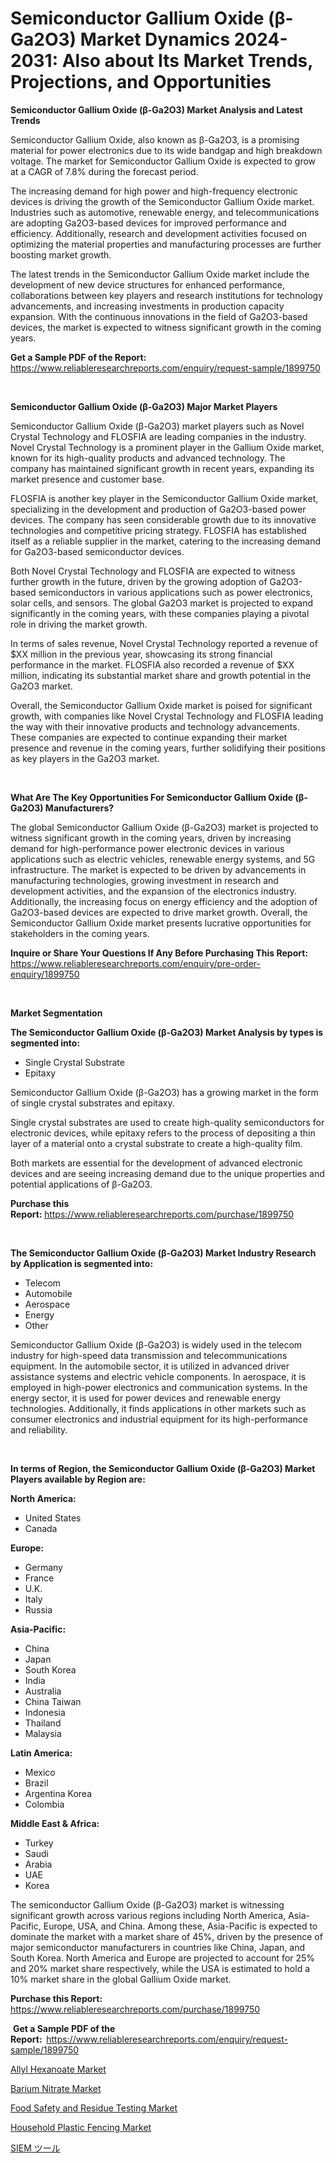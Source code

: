 <p><h1>Semiconductor Gallium Oxide (β-Ga2O3) Market Dynamics 2024-2031: Also about Its Market Trends, Projections, and Opportunities</h1></p><p><strong>Semiconductor Gallium Oxide (β-Ga2O3) Market Analysis and Latest Trends</strong></p>
<p><p>Semiconductor Gallium Oxide, also known as β-Ga2O3, is a promising material for power electronics due to its wide bandgap and high breakdown voltage. The market for Semiconductor Gallium Oxide is expected to grow at a CAGR of 7.8% during the forecast period. </p><p>The increasing demand for high power and high-frequency electronic devices is driving the growth of the Semiconductor Gallium Oxide market. Industries such as automotive, renewable energy, and telecommunications are adopting Ga2O3-based devices for improved performance and efficiency. Additionally, research and development activities focused on optimizing the material properties and manufacturing processes are further boosting market growth.</p><p>The latest trends in the Semiconductor Gallium Oxide market include the development of new device structures for enhanced performance, collaborations between key players and research institutions for technology advancements, and increasing investments in production capacity expansion. With the continuous innovations in the field of Ga2O3-based devices, the market is expected to witness significant growth in the coming years.</p></p>
<p><strong>Get a Sample PDF of the Report:&nbsp;</strong> <a href="https://www.reliableresearchreports.com/enquiry/request-sample/1899750">https://www.reliableresearchreports.com/enquiry/request-sample/1899750</a></p>
<p>&nbsp;</p>
<p><strong>Semiconductor Gallium Oxide (β-Ga2O3) Major Market Players</strong></p>
<p><p>Semiconductor Gallium Oxide (β-Ga2O3) market players such as Novel Crystal Technology and FLOSFIA are leading companies in the industry. Novel Crystal Technology is a prominent player in the Gallium Oxide market, known for its high-quality products and advanced technology. The company has maintained significant growth in recent years, expanding its market presence and customer base.</p><p>FLOSFIA is another key player in the Semiconductor Gallium Oxide market, specializing in the development and production of Ga2O3-based power devices. The company has seen considerable growth due to its innovative technologies and competitive pricing strategy. FLOSFIA has established itself as a reliable supplier in the market, catering to the increasing demand for Ga2O3-based semiconductor devices.</p><p>Both Novel Crystal Technology and FLOSFIA are expected to witness further growth in the future, driven by the growing adoption of Ga2O3-based semiconductors in various applications such as power electronics, solar cells, and sensors. The global Ga2O3 market is projected to expand significantly in the coming years, with these companies playing a pivotal role in driving the market growth.</p><p>In terms of sales revenue, Novel Crystal Technology reported a revenue of $XX million in the previous year, showcasing its strong financial performance in the market. FLOSFIA also recorded a revenue of $XX million, indicating its substantial market share and growth potential in the Ga2O3 market.</p><p>Overall, the Semiconductor Gallium Oxide market is poised for significant growth, with companies like Novel Crystal Technology and FLOSFIA leading the way with their innovative products and technology advancements. These companies are expected to continue expanding their market presence and revenue in the coming years, further solidifying their positions as key players in the Ga2O3 market.</p></p>
<p>&nbsp;</p>
<p><strong>What Are The Key Opportunities For Semiconductor Gallium Oxide (β-Ga2O3) Manufacturers?</strong></p>
<p><p>The global Semiconductor Gallium Oxide (β-Ga2O3) market is projected to witness significant growth in the coming years, driven by increasing demand for high-performance power electronic devices in various applications such as electric vehicles, renewable energy systems, and 5G infrastructure. The market is expected to be driven by advancements in manufacturing technologies, growing investment in research and development activities, and the expansion of the electronics industry. Additionally, the increasing focus on energy efficiency and the adoption of Ga2O3-based devices are expected to drive market growth. Overall, the Semiconductor Gallium Oxide market presents lucrative opportunities for stakeholders in the coming years.</p></p>
<p><strong>Inquire or Share Your Questions If Any Before Purchasing This Report:</strong> <a href="https://www.reliableresearchreports.com/enquiry/pre-order-enquiry/1899750">https://www.reliableresearchreports.com/enquiry/pre-order-enquiry/1899750</a></p>
<p>&nbsp;</p>
<p><strong>Market Segmentation</strong></p>
<p><strong>The Semiconductor Gallium Oxide (β-Ga2O3) Market Analysis by types is segmented into:</strong></p>
<p><ul><li>Single Crystal Substrate</li><li>Epitaxy</li></ul></p>
<p><p>Semiconductor Gallium Oxide (β-Ga2O3) has a growing market in the form of single crystal substrates and epitaxy. </p><p>Single crystal substrates are used to create high-quality semiconductors for electronic devices, while epitaxy refers to the process of depositing a thin layer of a material onto a crystal substrate to create a high-quality film. </p><p>Both markets are essential for the development of advanced electronic devices and are seeing increasing demand due to the unique properties and potential applications of β-Ga2O3.</p></p>
<p><strong>Purchase this Report:&nbsp;</strong><a href="https://www.reliableresearchreports.com/purchase/1899750">https://www.reliableresearchreports.com/purchase/1899750</a></p>
<p>&nbsp;</p>
<p><strong>The Semiconductor Gallium Oxide (β-Ga2O3) Market Industry Research by Application is segmented into:</strong></p>
<p><ul><li>Telecom</li><li>Automobile</li><li>Aerospace</li><li>Energy</li><li>Other</li></ul></p>
<p><p>Semiconductor Gallium Oxide (β-Ga2O3) is widely used in the telecom industry for high-speed data transmission and telecommunications equipment. In the automobile sector, it is utilized in advanced driver assistance systems and electric vehicle components. In aerospace, it is employed in high-power electronics and communication systems. In the energy sector, it is used for power devices and renewable energy technologies. Additionally, it finds applications in other markets such as consumer electronics and industrial equipment for its high-performance and reliability.</p></p>
<p>&nbsp;</p>
<p><strong>In terms of Region, the Semiconductor Gallium Oxide (β-Ga2O3) Market Players available by Region are:</strong></p>
<p>
    <p> <strong> North America: </strong>
        <ul>
            <li>United States</li>
            <li>Canada</li>
        </ul>
        </p> 
    <p> <strong> Europe: </strong>
        <ul>
            <li>Germany</li>
            <li>France</li>
            <li>U.K.</li>
            <li>Italy</li>
            <li>Russia</li>
        </ul>
        </p> 
    <p> <strong> Asia-Pacific: </strong>
        <ul>
            <li>China</li>
            <li>Japan</li>
            <li>South Korea</li>
            <li>India</li>
            <li>Australia</li>
            <li>China Taiwan</li>
            <li>Indonesia</li>
            <li>Thailand</li>
            <li>Malaysia</li>
        </ul>
        </p> 
    <p> <strong> Latin America: </strong>
        <ul>
            <li>Mexico</li>
            <li>Brazil</li>
            <li>Argentina Korea</li>
            <li>Colombia</li>
        </ul>
        </p> 
    <p> <strong> Middle East & Africa: </strong>
        <ul>
            <li>Turkey</li>
            <li>Saudi</li>
            <li>Arabia</li>
            <li>UAE</li>
            <li>Korea</li>
        </ul>
    </p>
    </p>
<p><p>The semiconductor Gallium Oxide (β-Ga2O3) market is witnessing significant growth across various regions including North America, Asia-Pacific, Europe, USA, and China. Among these, Asia-Pacific is expected to dominate the market with a market share of 45%, driven by the presence of major semiconductor manufacturers in countries like China, Japan, and South Korea. North America and Europe are projected to account for 25% and 20% market share respectively, while the USA is estimated to hold a 10% market share in the global Gallium Oxide market.</p></p>
<p><strong>Purchase this Report: </strong><a href="https://www.reliableresearchreports.com/purchase/1899750">https://www.reliableresearchreports.com/purchase/1899750</a></p>
<p>&nbsp;<strong>Get a Sample PDF of the Report:&nbsp;&nbsp;</strong><a href="https://www.reliableresearchreports.com/enquiry/request-sample/1899750">https://www.reliableresearchreports.com/enquiry/request-sample/1899750</a></p>
<p><strong></strong></p>
<p><p><a href="https://view.publitas.com/reportprime-1/insights-into-allyl-hexanoate-market-size-analysing-market-share-trends-and-growth-from-2024-to-2031/">Allyl Hexanoate Market</a></p><p><a href="https://view.publitas.com/reportprime-1/barium-nitrate-market-size-evaluating-its-market-trends-growth-and-projections-2024-2031/">Barium Nitrate Market</a></p><p><a href="https://fearless-okapi-6c8.notion.site/Food-Safety-and-Residue-Testing-Market-Provides-a-Comprehensive-Analysis-Including-a-Macro-Overview--9e4d7b8bd2eb46e7adf0e2db242efbb4">Food Safety and Residue Testing Market</a></p><p><a href="https://gamy-alyssum-396.notion.site/Household-Plastic-Fencing-Market-with-the-goal-of-estimating-the-market-size-and-future-growth-poten-0f0f5f5deb8d4a7fbf90c0203c5a70b7">Household Plastic Fencing Market</a></p><p><a href="https://github.com/lababdou/Market-Research-Report-List-2/blob/main/2603551184253.md">SIEM ツール</a></p></p>